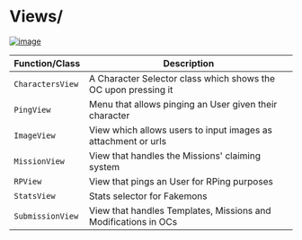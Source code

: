 # Views/

[![image](https://img.shields.io/discord/719343092963999804?color=%237289DA&label=Parallel%20Yonder&logo=discord&logoColor=white)](https://discord.gg/CENcTvnarE)

| Function/Class  | Description                                                    |
|-----------------|----------------------------------------------------------------|
|`CharactersView` | A Character Selector class which shows the OC upon pressing it |
|`PingView`       | Menu that allows pinging an User given their character         |
|`ImageView`      | View which allows users to input images as attachment or urls  |
|`MissionView`    | View that handles the Missions' claiming system                |
|`RPView`         | View that pings an User for RPing purposes                     |
|`StatsView`      | Stats selector for Fakemons                                    |
|`SubmissionView` | View that handles Templates, Missions and Modifications in OCs |
